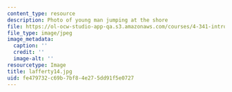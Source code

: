```yaml
---
content_type: resource
description: Photo of young man jumping at the shore
file: https://ol-ocw-studio-app-qa.s3.amazonaws.com/courses/4-341-introduction-to-photography-fall-2002/fe479732c69b7bf84e275dd91f5e0727_lafferty14.jpg
file_type: image/jpeg
image_metadata:
  caption: ''
  credit: ''
  image-alt: ''
resourcetype: Image
title: lafferty14.jpg
uid: fe479732-c69b-7bf8-4e27-5dd91f5e0727
---
```

